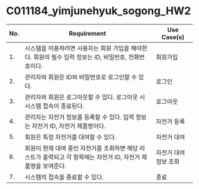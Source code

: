 # C011184_yimjunehyuk_sogong_HW2

| No. | Requirement | Use Case(s) |
| --- | ----------- | ----------- |
| 1.  | 시스템을 이용하려면 사용자는 회원 가입을 해야한다. 회원의 필수 입력 정보는 ID, 비밀번호, 전화번호이다. | 회원가입 |
| 2.  | 관리자와 회원은 ID와 비밀번호로 로그인할 수 있다. | 로그인 |
| 3.  | 관리자와 회원은 로그아웃할 수 있다. 로그아웃 시 시스템 접속이 종료된다. | 로그아웃 |
| 4.  | 관리자는 자전거 정보를 등록할 수 있다. 입력 정보는 자전거 ID, 자전거 제품명이다. | 자전거 등록 |
| 5.  | 회원은 특정 자전거를 대여할 수 있다. | 자전거 대여 |
| 6.  | 회원이 현재 대여 중인 자전거를 조회하면 해당 리스트가 출력되고 각 항목에는 자전거 ID, 자전거 제품명을 보여준다. | 자전거 대여 정보 조회 |
| 7.  | 시스템의 접속을 중료할 수 있다. | 종료 |